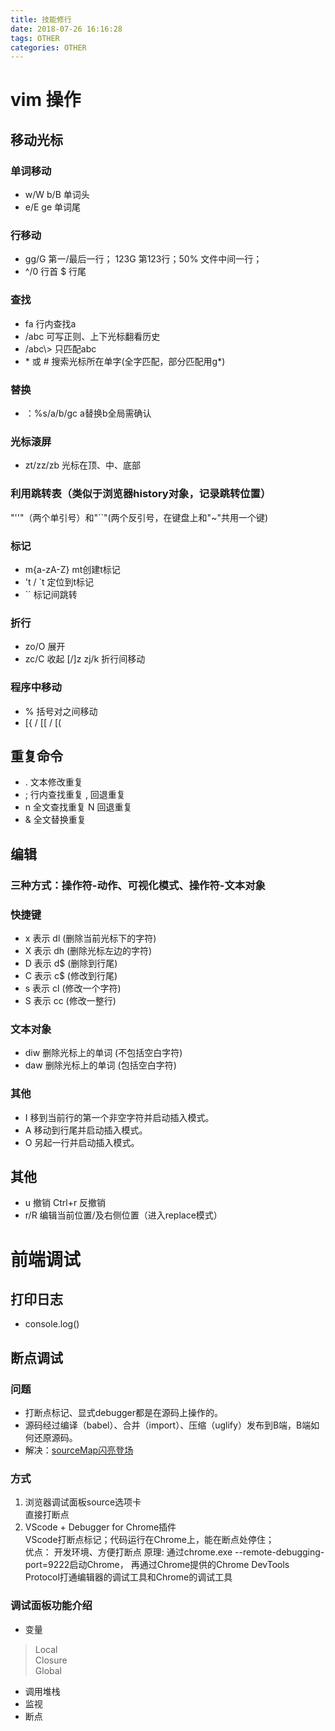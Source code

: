 ```yaml
---
title: 技能修行
date: 2018-07-26 16:16:28
tags: OTHER
categories: OTHER
---
```


# vim 操作
## 移动光标
### 单词移动
* w/W  b/B 单词头
* e/E  ge  单词尾
### 行移动
* gg/G 第一/最后一行； 123G 第123行；50% 文件中间一行；
* ^/0 行首 $ 行尾
### 查找
* fa 行内查找a
* /abc 可写正则、上下光标翻看历史 
* /abc\\\> 只匹配abc 
* \* 或 \# 搜索光标所在单字(全字匹配，部分匹配用g\*)
### 替换
* ：%s/a/b/gc a替换b全局需确认
### 光标滚屏
* zt/zz/zb 光标在顶、中、底部
### 利用跳转表（类似于浏览器history对象，记录跳转位置）
"''"（两个单引号）和"``"(两个反引号，在键盘上和"~"共用一个键)
### 标记
* m{a-zA-Z} mt创建t标记
* 't / `t 定位到t标记
* `` 标记间跳转
### 折行
* zo/O 展开
* zc/C 收起
[/]z zj/k 折行间移动
### 程序中移动
* % 括号对之间移动
* [{ / [[ / [( 
## 重复命令
* .  文本修改重复
* ;  行内查找重复 , 回退重复
* n  全文查找重复 N 回退重复
* &  全文替换重复
## 编辑
### 三种方式：操作符-动作、可视化模式、操作符-文本对象
### 快捷键
* x 表示 dl (删除当前光标下的字符)
* X 表示 dh (删除光标左边的字符)
* D 表示 d$ (删除到行尾)
* C 表示 c$ (修改到行尾)
* s 表示 cl (修改一个字符)
* S 表示 cc (修改一整行)
### 文本对象
* diw 删除光标上的单词 (不包括空白字符)
* daw 删除光标上的单词 (包括空白字符)
### 其他
* I 移到当前行的第一个非空字符并启动插入模式。
* A 移动到行尾并启动插入模式。
* O 另起一行并启动插入模式。
## 其他
* u 撤销 Ctrl+r 反撤销
* r/R 编辑当前位置/及右侧位置（进入replace模式）

# 前端调试

## 打印日志
* console.log()
## 断点调试
### 问题
* 打断点标记、显式debugger都是在源码上操作的。
* 源码经过编译（babel）、合并（import）、压缩（uglify）发布到B端，B端如何还原源码。
* 解决：[sourceMap闪亮登场](https://segmentfault.com/a/1190000008315937)
### 方式
1.  浏览器调试面板source选项卡  
直接打断点
2.  VScode + Debugger for Chrome插件  
VScode打断点标记；代码运行在Chrome上，能在断点处停住；  
优点： 开发环境、方便打断点
原理: 通过chrome.exe --remote-debugging-port=9222启动Chrome， 再通过Chrome提供的Chrome DevTools Protocol打通编辑器的调试工具和Chrome的调试工具
### 调试面板功能介绍
* 变量
 > Local  
 > Closure  
 > Global
* 调用堆栈
* 监视
* 断点

